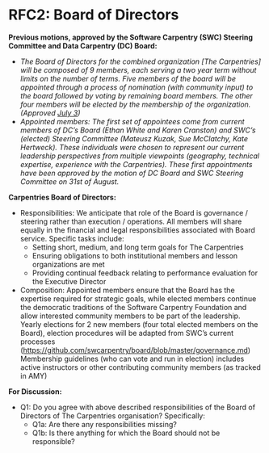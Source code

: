 # RFC2: Board of Directors

**Previous motions, approved by the Software Carpentry (SWC) Steering Committee and Data Carpentry (DC) Board:**

* *The Board of Directors for the combined organization [The Carpentries] will be composed of 9 members, each serving 
a two year term without limits on the number of terms. Five members of the board will be appointed through a process 
of nomination (with community input) to the board followed by voting by remaining board members. The other four members 
will be elected by the membership of the organization. 
(Approved [July 3](https://github.com/swcarpentry/board/blob/master/minutes/minutes-2017-07-03.md))*
* *Appointed members: The first set of appointees come from current members of DC’s Board (Ethan White and Karen Cranston) 
and SWC’s (elected) Steering Committee (Mateusz Kuzak, Sue McClatchy, Kate Hertweck). These individuals were chosen to 
represent our current leadership perspectives from multiple viewpoints (geography, technical expertise, experience with 
the Carpentries). These first appointments have been approved by the motion of DC Board and SWC Steering Committee on 
31st of August.*

**Carpentries Board of Directors:**
* Responsibilities: We anticipate that role of the Board is governance / steering rather than execution / operations. 
All members will share equally in the financial and legal responsibilities associated with Board service. Specific tasks 
include:
  * Setting short, medium, and long term goals for The Carpentries
  * Ensuring obligations to both institutional members and lesson organizations are met
  * Providing continual feedback relating to performance evaluation for the Executive Director 
* Composition: Appointed members ensure that the Board has the expertise required for strategic goals, while elected 
members continue the democratic traditions of the Software Carpentry Foundation and allow interested community members 
to be part of the leadership. Yearly elections for 2 new members (four total elected members on the Board), election 
procedures will be adapted from SWC’s current processes (https://github.com/swcarpentry/board/blob/master/governance.md)
Membership guidelines (who can vote and run in election) includes active instructors or other contributing community 
members (as tracked in AMY)

**For Discussion:**
* Q1: Do you agree with above described responsibilities of the Board of Directors of The Carpentries organisation? 
Specifically:
  * Q1a: Are there any responsibilities missing?
  * Q1b: Is there anything for which the Board should not be responsible?
